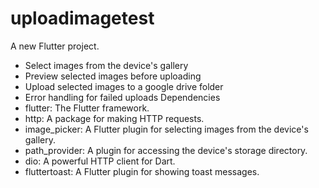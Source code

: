 # uploadimagetest
A new Flutter project.
- Select images from the device's gallery
- Preview selected images before uploading
- Upload selected images to a google drive folder
- Error handling for failed uploads
Dependencies
- flutter: The Flutter framework.
- http: A package for making HTTP requests.
- image_picker: A Flutter plugin for selecting images from the device's gallery.
- path_provider: A plugin for accessing the device's storage directory.
- dio: A powerful HTTP client for Dart.
- fluttertoast: A Flutter plugin for showing toast messages.
